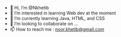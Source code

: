 - 👋 Hi, I’m @Nkhetib
- 👀 I’m interested in learning Web dev at the moment
- 🌱 I’m currently learning Java, HTML, and CSS
- 💞️ I’m looking to collaborate on ...
- 📫 How to reach me : noor.khetib@gmail.com

<!---
Nkhetib/Nkhetib is a ✨ special ✨ repository because its `README.md` (this file) appears on your GitHub profile.
You can click the Preview link to take a look at your changes.
--->
